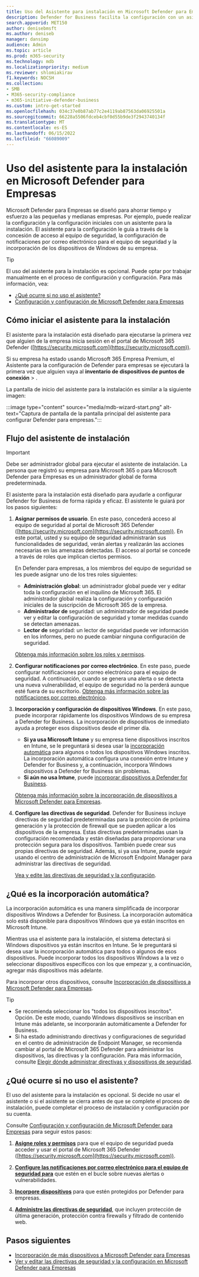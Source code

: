 ```yaml
---
title: Uso del Asistente para instalación en Microsoft Defender para Empresas
description: Defender for Business facilita la configuración con un asistente que se ejecuta la primera vez que usa Defender para empresas. Vea cómo funciona el asistente para la instalación.
search.appverid: MET150
author: denisebmsft
ms.author: deniseb
manager: dansimp
audience: Admin
ms.topic: article
ms.prod: m365-security
ms.technology: mdb
ms.localizationpriority: medium
ms.reviewer: shlomiakirav
f1.keywords: NOCSH
ms.collection:
- SMB
- M365-security-compliance
- m365-initiative-defender-business
ms.custom: intro-get-started
ms.openlocfilehash: 034c37e0b87ab77c2e4119ab87563da06925501a
ms.sourcegitcommit: 66228a5506fdceb4cbf0d55b9de3f2943740134f
ms.translationtype: MT
ms.contentlocale: es-ES
ms.lasthandoff: 06/15/2022
ms.locfileid: "66089009"
---
```

# <a name="use-the-setup-wizard-in-microsoft-defender-for-business"></a>Uso del asistente para la instalación en Microsoft Defender para Empresas

Microsoft Defender para Empresas se diseñó para ahorrar tiempo y esfuerzo a las pequeñas y medianas empresas. Por ejemplo, puede realizar la configuración y la configuración iniciales con un asistente para la instalación. El asistente para la configuración le guía a través de la concesión de acceso al equipo de seguridad, la configuración de notificaciones por correo electrónico para el equipo de seguridad y la incorporación de los dispositivos de Windows de su empresa.


> [!TIP]
> El uso del asistente para la instalación es opcional. Puede optar por trabajar manualmente en el proceso de configuración y configuración. Para más información, vea:
> - [¿Qué ocurre si no uso el asistente?](#what-happens-if-i-dont-use-the-wizard)
> - [Configuración y configuración de Microsoft Defender para Empresas](mdb-setup-configuration.md)

## <a name="how-to-start-the-setup-wizard"></a>Cómo iniciar el asistente para la instalación

El asistente para la instalación está diseñado para ejecutarse la primera vez que alguien de la empresa inicia sesión en el portal de Microsoft 365 Defender ([https://security.microsoft.com](https://security.microsoft.com)). 

Si su empresa ha estado usando Microsoft 365 Empresa Premium, el Asistente para la configuración de Defender para empresas se ejecutará la primera vez que alguien vaya al **inventario de** **dispositivos de puntos de conexión** > . 

La pantalla de inicio del asistente para la instalación es similar a la siguiente imagen:

:::image type="content" source="media/mdb-wizard-start.png" alt-text="Captura de pantalla de la pantalla principal del asistente para configurar Defender para empresas.":::

## <a name="the-setup-wizard-flow"></a>Flujo del asistente de instalación

> [!IMPORTANT]
> Debe ser administrador global para ejecutar el asistente de instalación. La persona que registró su empresa para Microsoft 365 o para Microsoft Defender para Empresas es un administrador global de forma predeterminada.

El asistente para la instalación está diseñado para ayudarle a configurar Defender for Business de forma rápida y eficaz. El asistente le guiará por los pasos siguientes:

1. **Asignar permisos de usuario**. En este paso, concederá acceso al equipo de seguridad al portal de Microsoft 365 Defender ([https://security.microsoft.com](https://security.microsoft.com)). En este portal, usted y su equipo de seguridad administrarán sus funcionalidades de seguridad, verán alertas y realizarán las acciones necesarias en las amenazas detectadas. El acceso al portal se concede a través de roles que implican ciertos permisos.

   En Defender para empresas, a los miembros del equipo de seguridad se les puede asignar uno de los tres roles siguientes:<br/>
   
   - **Administración global**: un administrador global puede ver y editar toda la configuración en el inquilino de Microsoft 365. El administrador global realiza la configuración y configuración iniciales de la suscripción de Microsoft 365 de la empresa. 
   - **Administrador de** seguridad: un administrador de seguridad puede ver y editar la configuración de seguridad y tomar medidas cuando se detectan amenazas.
   - **Lector de** seguridad: un lector de seguridad puede ver información en los informes, pero no puede cambiar ninguna configuración de seguridad. 

   [Obtenga más información sobre los roles y permisos](mdb-roles-permissions.md). 

2. **Configurar notificaciones por correo electrónico**. En este paso, puede configurar notificaciones por correo electrónico para el equipo de seguridad. A continuación, cuando se genera una alerta o se detecta una nueva vulnerabilidad, el equipo de seguridad no la perderá aunque esté fuera de su escritorio. [Obtenga más información sobre las notificaciones por correo electrónico](mdb-email-notifications.md). 

3. **Incorporación y configuración de dispositivos Windows**. En este paso, puede incorporar rápidamente los dispositivos Windows de su empresa a Defender for Business. La incorporación de dispositivos de inmediato ayuda a proteger esos dispositivos desde el primer día. 

   - **Si ya usa Microsoft Intune** y su empresa tiene dispositivos inscritos en Intune, se le preguntará si desea usar la [incorporación automática](#what-is-automatic-onboarding) para algunos o todos los dispositivos Windows inscritos. La incorporación automática configura una conexión entre Intune y Defender for Business y, a continuación, incorpora Windows dispositivos a Defender for Business sin problemas. 
   - **Si aún no usa Intune**, puede [incorporar dispositivos a Defender for Business](mdb-onboard-devices.md). 
   
   [Obtenga más información sobre la incorporación de dispositivos a Microsoft Defender para Empresas](mdb-onboard-devices.md).
   
4. **Configure las directivas de seguridad**. Defender for Business incluye directivas de seguridad predeterminadas para la protección de próxima generación y la protección de firewall que se pueden aplicar a los dispositivos de la empresa. Estas directivas predeterminadas usan la configuración recomendada y están diseñadas para proporcionar una protección segura para los dispositivos. También puede crear sus propias directivas de seguridad. Además, si ya usa Intune, puede seguir usando el centro de administración de Microsoft Endpoint Manager para administrar las directivas de seguridad.

   [Vea y edite las directivas de seguridad y la configuración](mdb-configure-security-settings.md).

## <a name="what-is-automatic-onboarding"></a>¿Qué es la incorporación automática?

La incorporación automática es una manera simplificada de incorporar dispositivos Windows a Defender for Business. La incorporación automática solo está disponible para dispositivos Windows que ya están inscritos en Microsoft Intune. 

Mientras usa el asistente para la instalación, el sistema detectará si Windows dispositivos ya están inscritos en Intune. Se le preguntará si desea usar la incorporación automática para todos o algunos de esos dispositivos. Puede incorporar todos los dispositivos Windows a la vez o seleccionar dispositivos específicos con los que empezar y, a continuación, agregar más dispositivos más adelante. 

Para incorporar otros dispositivos, consulte [Incorporación de dispositivos a Microsoft Defender para Empresas](mdb-onboard-devices.md).

> [!TIP]
> - Se recomienda seleccionar los "todos los dispositivos inscritos". Opción. De este modo, cuando Windows dispositivos se inscriban en Intune más adelante, se incorporarán automáticamente a Defender for Business. 
> - Si ha estado administrando directivas y configuraciones de seguridad en el centro de administración de Endpoint Manager, se recomienda cambiar al portal de Microsoft 365 Defender para administrar los dispositivos, las directivas y la configuración. Para más información, consulte [Elegir dónde administrar directivas y dispositivos de seguridad](mdb-configure-security-settings.md#choose-where-to-manage-security-policies-and-devices).

## <a name="what-happens-if-i-dont-use-the-wizard"></a>¿Qué ocurre si no uso el asistente?

El uso del asistente para la instalación es opcional. Si decide no usar el asistente o si el asistente se cierra antes de que se complete el proceso de instalación, puede completar el proceso de instalación y configuración por su cuenta. 

Consulte [Configuración y configuración de Microsoft Defender para Empresas](mdb-setup-configuration.md) para seguir estos pasos:

1. **[Asigne roles y permisos](mdb-roles-permissions.md)** para que el equipo de seguridad pueda acceder y usar el portal de Microsoft 365 Defender ([https://security.microsoft.com](https://security.microsoft.com)).

2. **[Configure las notificaciones por correo electrónico para el equipo de seguridad para](mdb-email-notifications.md)** que estén en el bucle sobre nuevas alertas o vulnerabilidades.

3. **[Incorpore dispositivos](mdb-onboard-devices.md)** para que estén protegidos por Defender para empresas.

4. **[Administre las directivas de seguridad](mdb-configure-security-settings.md)**, que incluyen protección de última generación, protección contra firewalls y filtrado de contenido web.

## <a name="next-steps"></a>Pasos siguientes

- [Incorporación de más dispositivos a Microsoft Defender para Empresas](mdb-onboard-devices.md)
- [Ver y editar las directivas de seguridad y la configuración en Microsoft Defender para Empresas](mdb-configure-security-settings.md)
